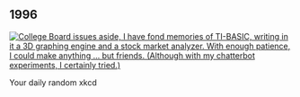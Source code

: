 ## 1996
[![College Board issues aside, I have fond memories of TI-BASIC, writing in it a 3D graphing engine and a stock market analyzer. With enough patience, I could make anything ... but friends. (Although with my chatterbot experiments, I certainly tried.)](https://imgs.xkcd.com/comics/1996.png)](https://xkcd.com/768/ "College Board issues aside, I have fond memories of TI-BASIC, writing in it a 3D graphing engine and a stock market analyzer. With enough patience, I could make anything ... but friends. (Although with my chatterbot experiments, I certainly tried.)")

Your daily random xkcd

